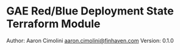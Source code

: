 # GAE Red/Blue Deployment State Terraform Module

Author:  Aaron Cimolini <aaron.cimolini@finhaven.com>
Version: 0.1.0
